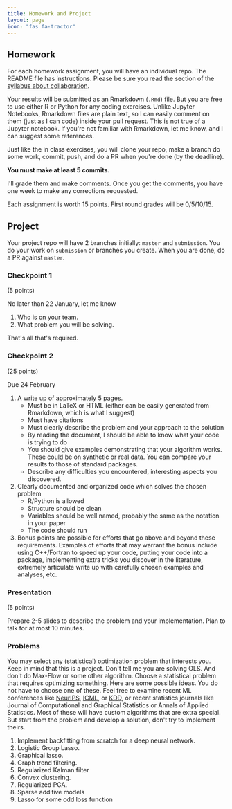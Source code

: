 ```yaml
---
title: Homework and Project
layout: page
icon: "fas fa-tractor"
---
```



## Homework

For each homework assignment, you will have an individual repo. The README file
has instructions. Please be sure you read the section of the 
[syllabus about collaboration](./syllabus).

Your results will be submitted as an Rmarkdown (`.Rmd`) file. But you are free
to use either R or Python for any coding exercises. Unlike Jupyter Notebooks, 
Rmarkdown files are plain text, so I can easily comment on them (just as I can code)
inside your pull request. This is not true of a Jupyter notebook. If you're not 
familiar with Rmarkdown, let me know, and I can suggest some references.

Just like the in class exercises, you will clone your repo, make a branch
do some work, commit, push, and do a PR when you're done (by the deadline).

**You must make at least 5 commits.**

I'll grade them and make comments. Once you get the comments, you have one
week to make any corrections requested.

Each assignment is worth 15 points. First round grades will be 0/5/10/15.

## Project

Your project repo will have 2 branches initially: `master` and `submission`.
You do your work on `submission` or branches you create. When you are done,
do a PR against `master`.

### Checkpoint 1

(5 points)

No later than 22 January, let me know
1. Who is on your team.
2. What problem you will be solving.

That's all that's required.

### Checkpoint 2

(25 points)

Due 24 February
1. A write up of approximately 5 pages.
    * Must be in LaTeX or HTML (either can be easily generated from Rmarkdown, which is what I suggest)
    * Must have citations
    * Must clearly describe the problem and your approach to the solution
    * By reading the document, I should be able to know what your code is trying to do
    * You should give examples demonstrating that your algorithm works. These could be on synthetic or real data. You can compare your results to those of standard packages. 
    * Describe any difficulties you encountered, interesting aspects you discovered.
2. Clearly documented and organized code which solves the chosen problem
    * R/Python is allowed
    * Structure should be clean
    * Variables should be well named, probably the same as the notation in your paper
    * The code should run
3. Bonus points are possible for efforts that go above and beyond these requirements. Examples of efforts that may warrant the bonus include using C++/Fortran to speed up your code, putting your code into a package, implementing extra tricks you discover in the literature, extremely articulate write up with carefully chosen examples and analyses, etc.

### Presentation

(5 points)

Prepare 2-5 slides to describe the problem and your implementation. Plan to talk for at most 10 minutes.

### Problems

You may select any (statistical) optimization problem that interests you. Keep in mind that this is a project. Don't tell me you are solving OLS. And don't do Max-Flow or some other algorithm. Choose a statistical problem that requires optimizing something. Here are some possible ideas. You do not have to choose one of these. Feel free to examine recent ML conferences like [NeurIPS](https://proceedings.neurips.cc), [ICML](https://icml.cc/virtual/2020/papers.html?filter=keywords), or [KDD](https://www.kdd.org/kdd2020/proceedings/), or recent statistics journals like Journal of Computational and Graphical Statistics or Annals of Applied Statistics. Most of these will have custom algorithms that are extra special. But start from the problem and develop a solution, don't try to implement theirs.

1. Implement backfitting from scratch for a deep neural network.
2. Logistic Group Lasso.
3. Graphical lasso.
4. Graph trend filtering.
5. Regularized Kalman filter
6. Convex clustering.
7. Regularized PCA.
8. Sparse additive models
9. Lasso for some odd loss function
